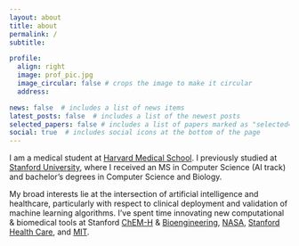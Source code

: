 ```yaml
---
layout: about
title: about
permalink: /
subtitle: 

profile:
  align: right
  image: prof_pic.jpg
  image_circular: false # crops the image to make it circular
  address: 

news: false  # includes a list of news items
latest_posts: false  # includes a list of the newest posts
selected_papers: false # includes a list of papers marked as "selected={true}"
social: true  # includes social icons at the bottom of the page
---
```


I am a medical student at [Harvard Medical School](https://hms.harvard.edu/). I previously studied at [Stanford University](https://cs.stanford.edu/), where I received an MS in Computer Science (AI track) and bachelor’s degrees in Computer Science and Biology.

My broad interests lie at the intersection of artificial intelligence and healthcare, particularly with respect to clinical deployment and validation of machine learning algorithms. I’ve spent time innovating new computational & biomedical tools at Stanford [ChEM-H](https://chemh.stanford.edu/) & [Bioengineering](https://bioengineering.stanford.edu/), [NASA](https://www.nasa.gov/ames/spacescience-and-astrobiology), [Stanford Health Care](https://med.stanford.edu/gensurg.html), and [MIT](https://cheme.mit.edu/).


<!-- Write your biography here. Tell the world about yourself. Link to your favorite [subreddit](http://reddit.com). You can put a picture in, too. The code is already in, just name your picture `prof_pic.jpg` and put it in the `img/` folder.

Put your address / P.O. box / other info right below your picture. You can also disable any of these elements by editing `profile` property of the YAML header of your `_pages/about.md`. Edit `_bibliography/papers.bib` and Jekyll will render your [publications page](/al-folio/publications/) automatically.

Link to your social media connections, too. This theme is set up to use [Font Awesome icons](http://fortawesome.github.io/Font-Awesome/) and [Academicons](https://jpswalsh.github.io/academicons/), like the ones below. Add your Facebook, Twitter, LinkedIn, Google Scholar, or just disable all of them. -->

